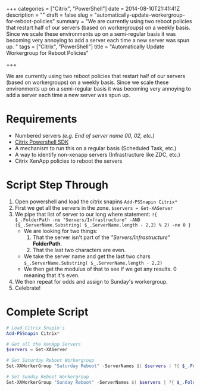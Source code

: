 +++
categories = ["Citrix", "PowerShell"]
date = 2014-08-10T21:41:41Z
description = ""
draft = false
slug = "automatically-update-workergroup-for-reboot-policies"
summary = "We are currently using two reboot policies that restart half of our servers (based on workergroups) on a weekly basis. Since we scale these environments up on a semi-regular basis it was becoming very annoying to add a server each time a new server was spun up. "
tags = ["Citrix", "PowerShell"]
title = "Automatically Update Workergroup for Reboot Policies"

+++


We are currently using two reboot policies that restart half of our servers (based on workergroups) on a weekly basis. Since we scale these environments up on a semi-regular basis it was becoming very annoying to add a server each time a new server was spun up. 

# Requirements
* Numbered servers *(e.g. End of server name 00, 02, etc.)*
* [Citrix Powershell SDK](http://www.citrix.com/downloads/xenapp/sdks/powershell-sdk.html)
* A mechanism to run this on a regular basis (Scheduled Task, etc.)
* A way to identify non-xenapp servers (Infrastructure like ZDC, etc.)
* Citrix XenApp policies to reboot the servers

# Script Step Through

1. Open powershell and load the citrix snapins `Add-PSSnapin Citrix*`
1. First we get all the servers in the zone. `$servers = Get-XAServer`
1. We pipe that list of server to our long where statement: `?{ $_.FolderPath -ne "Servers/Infrastructure" -AND ($_.ServerName.Substring( $_.ServerName.length - 2,2) % 2) -ne 0 }`
	* We are looking for two things:
		1) That the server isn't part of the *"Servers/Infrastructure"* **FolderPath**.
        2) That the last two characters are even.
    * We take the server name and get the last two chars `$_.ServerName.Substring( $_.ServerName.length - 2,2)`
    * We then get the modulus of that to see if we get any results. 0 meaning that it's even.
1. We then repeat for odds and assign to Sunday's workergroup.
1. Celebrate!

# Complete Script

```powershell
# Load Citrix Snapin's
Add-PSSnapin Citrix*

# Get all the XenApp Servers
$servers = Get-XAServer

# Set Saturday Reboot Workergroup
Set-XAWorkerGroup "Saturday Reboot" -ServerNames $( $servers | ?{ $_.FolderPath -ne "Servers/Infrastructure" -AND ($_.ServerName.Substring( $_.ServerName.length - 2,2) % 2) -ne 0 })

# Set Sunday Reboot Workergroup
Set-XAWorkerGroup "Sunday Reboot" -ServerNames $( $servers | ?{ $_.FolderPath -ne "Servers/Infrastructure" -AND ($_.ServerName.Substring( $_.ServerName.length - 2,2) % 2) -eq 0 } )
```

